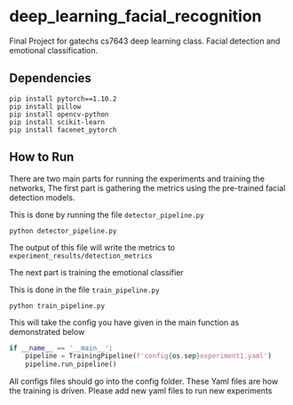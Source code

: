 # deep_learning_facial_recognition
Final Project for gatechs cs7643 deep learning class. Facial detection and emotional classification. 

## Dependencies 

```
pip install pytorch==1.10.2
pip install pillow
pip install opencv-python
pip install scikit-learn
pip install facenet_pytorch
```

## How to Run
There are two main parts for running the experiments and training the networks, The first part is gathering the metrics using the pre-trained facial detection models.

This is done by running the file `detector_pipeline.py`

`python detector_pipeline.py`

The output of this file will write the metrics to `experiment_results/detection_metrics`

The next part is training the emotional classifier

This is done in the file `train_pipeline.py`

`python train_pipeline.py`

This will take the config you have given in the main function as demonstrated below

```python
if __name__ == '__main__':
    pipeline = TrainingPipeline(f'config{os.sep}experiment1.yaml')
    pipeline.run_pipeline()
```
All configs files should go into the config folder. These Yaml files are how the training is driven. Please add new yaml files to run new experiments